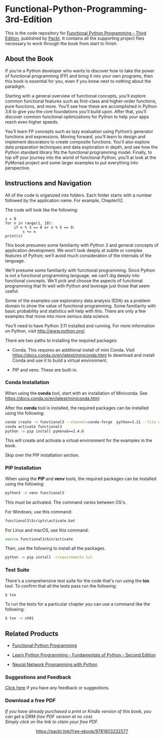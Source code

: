 # Functional-Python-Programming-3rd-Edition

This is the code repository for [Functional Python Programming - Third Edition](https://www.packtpub.com/product/functional-python-programming-third-edition/9781803232577), published by [Packt](https://www.packtpub.com/?utm_source=github). It contains all the supporting project files necessary to work through the book from start to finish.

## About the Book
If you’re a Python developer who wants to discover how to take the power of functional programming (FP) and bring it into your own programs, then this book is essential for you, even if you know next to nothing about the paradigm.

Starting with a general overview of functional concepts, you’ll explore common functional features such as first-class and higher-order functions, pure functions, and more. You’ll see how these are accomplished in Python 3.6 to give you the core foundations you’ll build upon. After that, you’ll discover common functional optimizations for Python to help your apps reach even higher speeds.

You’ll learn FP concepts such as lazy evaluation using Python’s generator functions and expressions. Moving forward, you’ll learn to design and implement decorators to create composite functions. You'll also explore data preparation techniques and data exploration in depth, and see how the Python standard library fits the functional programming model. Finally, to top off your journey into the world of functional Python, you’ll at look at the PyMonad project and some larger examples to put everything into perspective.

## Instructions and Navigation
All of the code is organized into folders. Each folder starts with a number followed by the application name. For example, Chapter02.



The code will look like the following:
```
s = 0 
for n in range(1, 10): 
    if n % 3 == 0 or n % 5 == 0: 
        s += n 
print(s) 
```

This book presumes some familiarity with Python 3 and general concepts of application development. We won’t look deeply at subtle or complex features of Python; we’ll avoid much consideration of the internals of the language.

We’ll presume some familiarity with functional programming. Since Python is not a functional programming language, we can’t dig deeply into functional concepts. We’ll pick and choose the aspects of functional programming that fit well with Python and leverage just those that seem useful.

Some of the examples use exploratory data analysis (EDA) as a problem domain to show the value of functional programming. Some familiarity with basic probability and statistics will help with this. There are only a few examples that move into more serious data science.

You’ll need to have Python 3.11 installed and running. 
For more information on Python, visit http://www.python.org/. 

There are two paths to installing the required packages:

- Conda. This requires an additional install of mini Conda. Visit https://docs.conda.io/en/latest/miniconda.html to download and install Conda and use it to build a virtual environment.

- PIP and venv. These are built-in.

### Conda Installation

When using the **conda** tool, start with an installation of Miniconda.
See https://docs.conda.io/en/latest/miniconda.html

After the **conda** tool is installed,
the required packages can be installed using the following:

```bash
conda create -n functional3 --channel=conda-forge  python=3.11 --file requirements-conda.txt
conda activate functional3
python -m pip install pymonad==2.4.0
```

This will create and activate a virtual environment for the examples in the book.

Skip over the PIP installation section.

### PIP Installation

When using the **PIP**  and **venv** tools, the required packages can be installed using the following:

```bash
python3 -m venv functional3
```

This must be activated. The command varies between OS's.

For Windows, use this command:

```bash
functional3\Scripts\activate.bat
```

For Linux and macOS, use this command:

```bash
source functional3/bin/activate
```

Then, use the following to install all the packages.

```bash
python -m pip install -rrequirements.txt
```

### Test Suite

There's a comprehensive test suite for the code that's run using the **tox** tool.
To confirm that all the tests pass run the following:

```bash
$ tox
```

To run the tests for a particular chapter you can use a command like the following:

```bash
$ tox -e ch01
```


## Related Products
* [Functional Python Programming](https://www.packtpub.com/application-development/functional-python-programming?utm_source=github&utm_medium=repository&utm_campaign=9781784396992)

* [Learn Python Programming - Fundamentals of Python - Second Edition](https://www.packtpub.com/application-development/learn-python-programming-fundamentals-python?utm_source=github&utm_medium=repository&utm_campaign=9781788996662)

* [Neural Network Programming with Python](https://www.packtpub.com/big-data-and-business-intelligence/neural-network-programming-python?utm_source=github&utm_medium=repository&utm_campaign=9781784398217)

### Suggestions and Feedback
[Click here](https://docs.google.com/forms/d/e/1FAIpQLSe5qwunkGf6PUvzPirPDtuy1Du5Rlzew23UBp2S-P3wB-GcwQ/viewform) if you have any feedback or suggestions.


### Download a free PDF

 <i>If you have already purchased a print or Kindle version of this book, you can get a DRM-free PDF version at no cost.<br>Simply click on the link to claim your free PDF.</i>
<p align="center"> <a href="https://packt.link/free-ebook/9781803232577">https://packt.link/free-ebook/9781803232577 </a> </p>
